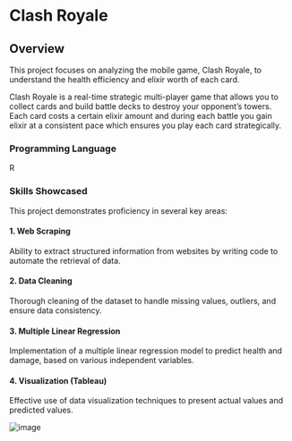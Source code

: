 # **Clash Royale**

## **Overview**
This project focuses on analyzing the mobile game, Clash Royale, to understand the health efficiency and elixir worth of each card. 

Clash Royale is a real-time strategic multi-player game that allows you to collect cards and build battle decks to destroy your opponent’s towers. Each card costs a certain elixir amount and during each battle you gain elixir at a consistent pace which ensures you play each card strategically.

### **Programming Language**
R

### **Skills Showcased**
This project demonstrates proficiency in several key areas:

#### **1. Web Scraping**
Ability to extract structured information from websites by writing code to automate the retrieval of data.

#### **2. Data Cleaning**
Thorough cleaning of the dataset to handle missing values, outliers, and ensure data consistency.

#### **3. Multiple Linear Regression**
Implementation of a multiple linear regression model to predict health and damage, based on various independent variables.

#### **4. Visualization (Tableau)**
Effective use of data visualization techniques to present actual values and predicted values.

![image](https://github.com/ayu-shiba/R_ClashRoyale/assets/157092177/4593d331-f92c-44ca-a991-30bd153c6af5)

